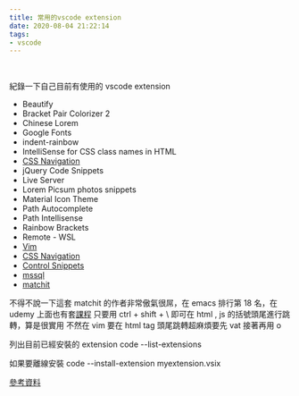 ```yaml
---
title: 常用的vscode extension
date: 2020-08-04 21:22:14
tags:
- vscode
---
```

&nbsp;
<!-- more -->
紀錄一下自己目前有使用的 vscode extension
* Beautify
* Bracket Pair Colorizer 2
* Chinese Lorem
* Google Fonts
* indent-rainbow
* IntelliSense for CSS class names in HTML
* [CSS Navigation](https://marketplace.visualstudio.com/items?itemName=pucelle.vscode-css-navigation)
* jQuery Code Snippets
* Live Server
* Lorem Picsum photos snippets
* Material Icon Theme
* Path Autocomplete
* Path Intellisense
* Rainbow Brackets
* Remote - WSL
* [Vim](https://github.com/VSCodeVim/Vim)
* [CSS Navigation](https://marketplace.visualstudio.com/items?itemName=pucelle.vscode-css-navigation&ssr=false#overview)
* [Control Snippets](https://marketplace.visualstudio.com/items?itemName=svipas.control-snippets)
* [mssql](https://docs.microsoft.com/zh-tw/sql/tools/visual-studio-code/sql-server-develop-use-vscode?view=sql-server-ver15)
* [matchit](https://marketplace.visualstudio.com/items?itemName=redguardtoo.matchit)

不得不說一下這套 matchit 的作者非常傲氣很屌，在 emacs 排行第 18 名，在 udemy 上面也有套[課程](https://www.udemy.com/course/how-to-code-faster-zh/)
只要用 ctrl + shift + \ 即可在 html , js 的括號頭尾進行跳轉，算是很實用
不然在 vim 要在 html tag 頭尾跳轉超麻煩要先 vat 接著再用 o

列出目前已經安裝的 extension
code --list-extensions

如果要離線安裝
code --install-extension myextension.vsix

[參考資料](https://code.visualstudio.com/docs/editor/extension-gallery#_command-line-extension-management)

